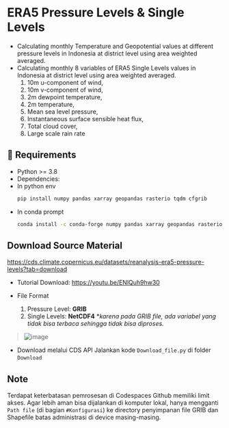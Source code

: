 # ERA5 Pressure Levels & Single Levels
- Calculating monthly Temperature and Geopotential values at different pressure levels in Indonesia at district level using area weighted averaged.
- Calculating monthly 8 variables of ERA5 Single Levels values in Indonesia at district level using area weighted averaged.
  1. 10m u-component of wind,
  2. 10m v-component of wind,
  3. 2m dewpoint temperature,
  4. 2m temperature,
  5. Mean sea level pressure,
  6. Instantaneous surface sensible heat flux,
  7. Total cloud cover,
  8. Large scale rain rate

## 🔧 Requirements
- Python >= 3.8
- Dependencies:
- In python env
  ```bash
  pip install numpy pandas xarray geopandas rasterio tqdm cfgrib

- In conda prompt
  ```bash
  conda install -c conda-forge numpy pandas xarray geopandas rasterio tqdm cfgrib

## Download Source Material
https://cds.climate.copernicus.eu/datasets/reanalysis-era5-pressure-levels?tab=download

- Tutorial Download: 
https://youtu.be/ENlQuh9hw30

- File Format
  1. Pressure Level: **GRIB**
  2. Single Levels: **NetCDF4** *_karena pada GRIB file, ada variabel yang tidak bisa terbaca sehingga tidak bisa diproses._
> ![image](https://github.com/user-attachments/assets/afd5facc-7ee0-470a-bc7b-940ac0853c52)

- Download melalui CDS API
Jalankan kode `Download_file.py` di folder `Download`

## Note
Terdapat keterbatasan pemrosesan di Codespaces Github memiliki limit akses. Agar lebih aman bisa dijalankan di komputer lokal, hanya mengganti `Path file` (di bagian `#Konfigurasi`) ke directory penyimpanan file GRIB dan Shapefile batas administrasi di device masing-masing.
